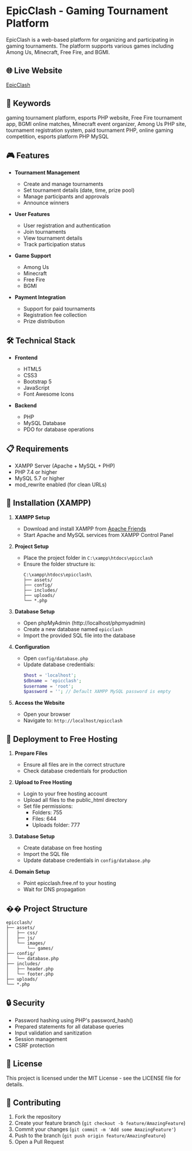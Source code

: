 # EpicClash - Gaming Tournament Platform

EpicClash is a web-based platform for organizing and participating in gaming tournaments. The platform supports various games including Among Us, Minecraft, Free Fire, and BGMI.

## 🌐 Live Website

[EpicClash](http://epicclash.free.nf)

## 🎯 Keywords

gaming tournament platform, esports PHP website, Free Fire tournament app, BGMI online matches, Minecraft event organizer, Among Us PHP site, tournament registration system, paid tournament PHP, online gaming competition, esports platform PHP MySQL

## 🎮 Features

- **Tournament Management**

  - Create and manage tournaments
  - Set tournament details (date, time, prize pool)
  - Manage participants and approvals
  - Announce winners

- **User Features**

  - User registration and authentication
  - Join tournaments
  - View tournament details
  - Track participation status

- **Game Support**

  - Among Us
  - Minecraft
  - Free Fire
  - BGMI

- **Payment Integration**
  - Support for paid tournaments
  - Registration fee collection
  - Prize distribution

## 🛠️ Technical Stack

- **Frontend**

  - HTML5
  - CSS3
  - Bootstrap 5
  - JavaScript
  - Font Awesome Icons

- **Backend**
  - PHP
  - MySQL Database
  - PDO for database operations

## 📋 Requirements

- XAMPP Server (Apache + MySQL + PHP)
- PHP 7.4 or higher
- MySQL 5.7 or higher
- mod_rewrite enabled (for clean URLs)

## 🔧 Installation (XAMPP)

1. **XAMPP Setup**

   - Download and install XAMPP from [Apache Friends](https://www.apachefriends.org/)
   - Start Apache and MySQL services from XAMPP Control Panel

2. **Project Setup**

   - Place the project folder in `C:\xampp\htdocs\epicclash`
   - Ensure the folder structure is:
     ```
     C:\xampp\htdocs\epicclash\
     ├── assets/
     ├── config/
     ├── includes/
     ├── uploads/
     └── *.php
     ```

3. **Database Setup**

   - Open phpMyAdmin (http://localhost/phpmyadmin)
   - Create a new database named `epicclash`
   - Import the provided SQL file into the database

4. **Configuration**

   - Open `config/database.php`
   - Update database credentials:
     ```php
     $host = 'localhost';
     $dbname = 'epicclash';
     $username = 'root';
     $password = ''; // Default XAMPP MySQL password is empty
     ```

5. **Access the Website**
   - Open your browser
   - Navigate to: `http://localhost/epicclash`

## 🚀 Deployment to Free Hosting

1. **Prepare Files**

   - Ensure all files are in the correct structure
   - Check database credentials for production

2. **Upload to Free Hosting**

   - Login to your free hosting account
   - Upload all files to the public_html directory
   - Set file permissions:
     - Folders: 755
     - Files: 644
     - Uploads folder: 777

3. **Database Setup**

   - Create database on free hosting
   - Import the SQL file
   - Update database credentials in `config/database.php`

4. **Domain Setup**
   - Point epicclash.free.nf to your hosting
   - Wait for DNS propagation

## �� Project Structure

```
epicclash/
├── assets/
│   ├── css/
│   ├── js/
│   └── images/
│       └── games/
├── config/
│   └── database.php
├── includes/
│   ├── header.php
│   └── footer.php
├── uploads/
└── *.php
```

## 🔒 Security

- Password hashing using PHP's password_hash()
- Prepared statements for all database queries
- Input validation and sanitization
- Session management
- CSRF protection

## 📝 License

This project is licensed under the MIT License - see the LICENSE file for details.

## 🤝 Contributing

1. Fork the repository
2. Create your feature branch (`git checkout -b feature/AmazingFeature`)
3. Commit your changes (`git commit -m 'Add some AmazingFeature'`)
4. Push to the branch (`git push origin feature/AmazingFeature`)
5. Open a Pull Request


